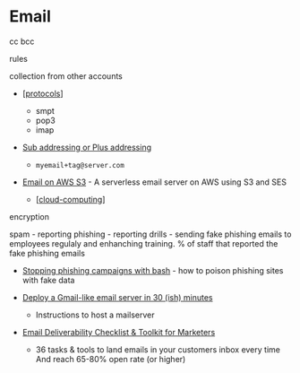Email
=====




cc bcc

rules

collection from other accounts

* [[protocols]]
    * smpt
    * pop3
    * imap

* [Sub addressing or Plus addressing](https://en.wikipedia.org/wiki/Email_address#Subaddressing)
    * `myemail+tag@server.com`

* [Email on AWS S3](https://github.com/0x4447/0x4447_product_s3_email) - A serverless email server on AWS using S3 and SES
    * [[cloud-computing]]

encryption

spam - reporting
phishing - reporting
    drills - sending fake phishing emails to employees regulaly and enhanching training.
    % of staff that reported the fake phishing emails



* [Stopping phishing campaigns with bash](https://blog.haschek.at/2020/stopping-phishing-campaigns-with-bash.html) - how to poison phishing sites with fake data

* [Deploy a Gmail-like email server in 30 (ish) minutes](https://andycallaghan.com/posts/deploy-a-gmail-like-email-server-in-30-minutes/)
    * Instructions to host a mailserver

* [Email Deliverability Checklist & Toolkit for Marketers](https://www.helloinbox.email/)
    * 36 tasks & tools to land emails in your customers inbox every time And reach 65-80% open rate (or higher)

[//begin]: # "Autogenerated link references for markdown compatibility"
[protocols]: protocols.md "Protocols"
[cloud-computing]: cloud-computing.md "Cloud Computing"
[//end]: # "Autogenerated link references"